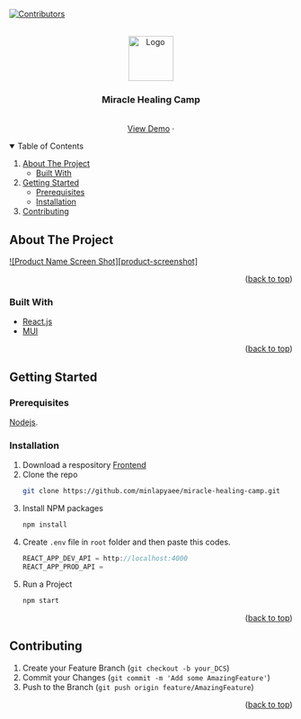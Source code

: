 
[![Contributors][contributors-shield]][contributors-url]


<!-- PROJECT LOGO -->
<br />
<div align="center">
  <a href="#">
    <img src="" alt="Logo" width="80" height="80">
  </a>

  <h3 align="center">Miracle Healing Camp</h3>

  <p align="center">
    <br />
    <a href="#">View Demo</a>
    ·
  </p>
</div>



<!-- TABLE OF CONTENTS -->
<details open>
  <summary>Table of Contents</summary>
  <ol>
    <li>
      <a href="#about-the-project">About The Project</a>
      <ul>
        <li><a href="#built-with">Built With</a></li>
      </ul>
    </li>
    <li>
      <a href="#getting-started">Getting Started</a>
      <ul>
        <li><a href="#prerequisites">Prerequisites</a></li>
        <li><a href="#installation">Installation</a></li>
      </ul>
    </li>
    <li><a href="#contributing">Contributing</a></li>
  </ol>
</details>



<!-- ABOUT THE PROJECT -->
## About The Project

[![Product Name Screen Shot][product-screenshot]](https://example.com)


<p align="right">(<a href="#readme-top">back to top</a>)</p>



### Built With

* <a href="https://reactjs.org/">React.js</a>
* <a href="https://mui.com/">MUI</a>

<p align="right">(<a href="#readme-top">back to top</a>)</p>



<!-- GETTING STARTED -->
## Getting Started

### Prerequisites

 <a href="https://nodejs.org/en/">Nodejs</a>.

### Installation


1. Download a respository <a href="https://github.com/minlapyaee/miracle-healing-camp">Frontend</a>
2. Clone the repo
   ```sh
   git clone https://github.com/minlapyaee/miracle-healing-camp.git
   ```
3. Install NPM packages
   ```sh
   npm install
   ```
4. Create `.env` file in `root` folder and then paste this codes.
   ```js
   REACT_APP_DEV_API = http://localhost:4000
   REACT_APP_PROD_API = 
   ```
5. Run a Project
   ```sh
   npm start
   ```  

<p align="right">(<a href="#readme-top">back to top</a>)</p>


<!-- CONTRIBUTING -->
## Contributing

1. Create your Feature Branch (`git checkout -b your_DCS`)
2. Commit your Changes (`git commit -m 'Add some AmazingFeature'`)
3. Push to the Branch (`git push origin feature/AmazingFeature`)

<p align="right">(<a href="#readme-top">back to top</a>)</p>


[contributors-shield]: https://img.shields.io/badge/Contributor-0-green?style=for-the-badge
[contributors-url]: https://github.com/minlapyaee/miracle-healing-camp/graphs/contributors
